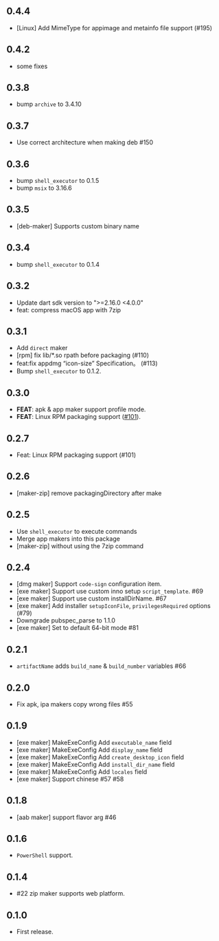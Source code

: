 ## 0.4.4

* [Linux] Add MimeType for appimage and metainfo file support (#195)

## 0.4.2

* some fixes

## 0.3.8

* bump `archive` to 3.4.10

## 0.3.7

* Use correct architecture when making deb #150

## 0.3.6

* bump `shell_executor` to 0.1.5
* bump `msix` to 3.16.6

## 0.3.5

* [deb-maker] Supports custom binary name

## 0.3.4

* bump `shell_executor` to 0.1.4

## 0.3.2

* Update dart sdk version to ">=2.16.0 <4.0.0"
* feat: compress macOS app with 7zip

## 0.3.1

* Add `direct` maker
* [rpm] fix lib/*.so rpath before packaging (#110)
* feat:fix appdmg “icon-size” Specification。 (#113)
* Bump `shell_executor` to 0.1.2.

## 0.3.0

* **FEAT**: apk & app maker support profile mode.
* **FEAT**: Linux RPM packaging support  ([#101](https://github.com/leanflutter/flutter_distributor/issues/101)).

## 0.2.7

* Feat: Linux RPM packaging support (#101)

## 0.2.6

* [maker-zip] remove packagingDirectory after make

## 0.2.5

* Use `shell_executor` to execute commands
* Merge app makers into this package
* [maker-zip] without using the 7zip command

## 0.2.4

* [dmg maker] Support `code-sign` configuration item.
* [exe maker] Support use custom inno setup `script_template`. #69
* [exe maker] Support use custom installDirName. #67
* [exe maker] Add installer `setupIconFile`, `privilegesRequired` options (#79)
* Downgrade pubspec_parse to 1.1.0
* [exe maker] Set to default 64-bit mode #81

## 0.2.1

* `artifactName` adds `build_name` & `build_number` variables #66

## 0.2.0

* Fix apk, ipa makers copy wrong files #55

## 0.1.9

* [exe maker] MakeExeConfig Add `executable_name` field
* [exe maker] MakeExeConfig Add `display_name` field
* [exe maker] MakeExeConfig Add `create_desktop_icon` field
* [exe maker] MakeExeConfig Add `install_dir_name` field
* [exe maker] MakeExeConfig Add `locales` field
* [exe maker] Support chinese #57 #58

## 0.1.8

* [aab maker] support flavor arg #46

## 0.1.6

* `PowerShell` support.

## 0.1.4

* #22 zip maker supports web platform.

## 0.1.0

* First release.

